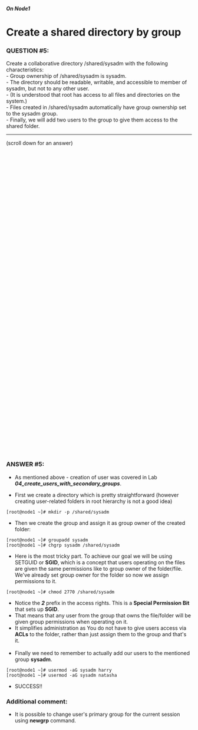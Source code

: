 ***On Node1***

# Create a shared directory by group

### QUESTION #5: 

Create a collaborative directory /shared/sysadm with the following characteristics: \
    - Group ownership of /shared/sysadm is sysadm. \
    - The directory should be readable, writable, and accessible to member of sysadm, but not to any other user. \
    - (It is understood that root has access to all files and directories on the system.) \
    - Files created in /shared/sysadm automatically have group ownership set to the sysadm group. \
    - Finally, we will add two users to the group to give them access to the shared folder.
    
***
(scroll down for an answer)

<br/><br/><br/><br/><br/><br/><br/><br/><br/><br/><br/><br/><br/><br/><br/><br/><br/><br/><br/><br/><br/><br/><br/><br/>
<br/><br/><br/><br/><br/><br/><br/><br/><br/><br/><br/><br/><br/><br/><br/><br/><br/><br/><br/><br/><br/><br/><br/><br/>

### ANSWER #5: 

* As mentioned above - creation of user was covered in Lab ***04_create_users_with_secondary_groups***.

* First we create a directory which is pretty straightforward (however creating user-related folders in root hierarchy is not a good idea)

```
[root@node1 ~]# mkdir -p /shared/sysadm
```

* Then we create the group and assign it as group owner of the created folder:

```
[root@node1 ~]# groupadd sysadm
[root@node1 ~]# chgrp sysadm /shared/sysadm
```


* Here is the most tricky part. To achieve our goal we will be using SETGUID or **SGID**, which is a concept that users operating on the files are
given the same permissions like to group owner of the folder/file. We've already set group owner for the folder so now we assign permissions to it.   
```
[root@node1 ~]# chmod 2770 /shared/sysadm
```

* Notice the ***2*** prefix in the access rights. This is a **Special Permission Bit** that sets up **SGID**. 
* That means that any user from the group that owns the file/folder will be given group permissions when operating on it. 
* It simplifies administration as You do not have to give users access via **ACLs** to the folder, rather than just assign them to the group and that's it.
<br/><br/>
* Finally we need to remember to actually add our users to the mentioned group **sysadm**.
  
```
[root@node1 ~]# usermod -aG sysadm harry
[root@node1 ~]# usermod -aG sysadm natasha
```

* SUCCESS!!

### Additional comment:

* It is possible to change user's primary group for the current session using **newgrp** command.


